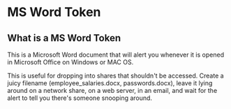 # MS Word Token

## What is a MS Word Token

This is a Microsoft Word document that will alert you whenever it is opened in Microsoft Office on Windows or MAC OS.

This is useful for dropping into shares that shouldn't be accessed. Create a juicy filename (employee_salaries.docx, passwords.docx), leave it lying around on a network share, on a web server, in an email, and wait for the alert to tell you there's someone snooping around.
